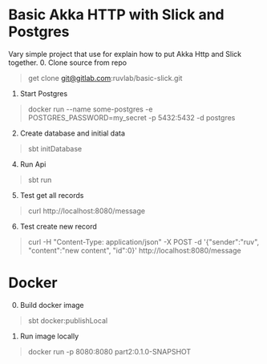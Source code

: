 # Basic Akka HTTP with Slick and Postgres
Vary simple project that use for explain how to put Akka Http and Slick together.
0. Clone source from repo
> get clone git@gitlab.com:ruvlab/basic-slick.git
1. Start Postgres
> docker run --name some-postgres -e POSTGRES_PASSWORD=my_secret -p 5432:5432 -d postgres 
2. Create database and initial data
> sbt initDatabase
4. Run Api
> sbt run
5. Test get all records
> curl http://localhost:8080/message
6. Test create new record
> curl -H "Content-Type: application/json" -X POST -d '{"sender":"ruv", "content":"new content", "id":0}' http://localhost:8080/message

# Docker
0. Build docker image
> sbt docker:publishLocal
1. Run image locally
> docker run -p 8080:8080 part2:0.1.0-SNAPSHOT
